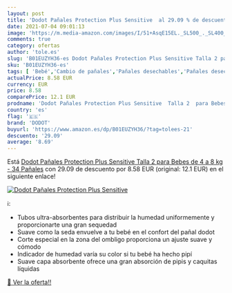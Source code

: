 ```yaml
---
layout: post
title: 'Dodot Pañales Protection Plus Sensitive  al 29.09 % de descuento'
date: 2021-07-04 09:01:13
image: 'https://m.media-amazon.com/images/I/51+AsqE15EL._SL500_._SL400_.jpg'
comments: true
category: ofertas
author: 'tole.es'
slug: 'B01EUZYH36-es Dodot Pañales Protection Plus Sensitive Talla 2 para Bebes...'
sku: 'B01EUZYH36-es'
tags: [ 'Bebé','Cambio de pañales','Pañales desechables','Pañales desechables para bebés','Pañales para bebé','dodot','pañales', ]
actualPrice: 8.58 EUR
currency: EUR
price: 8.58
comparePrice: 12.1 EUR
prodname: 'Dodot Pañales Protection Plus Sensitive  Talla 2  para Bebes de 4 a 8 kg - 34 Pañales'
country: 'es'
flag: '🇪🇸'
brand: 'DODOT'
buyurl: 'https://www.amazon.es/dp/B01EUZYH36/?tag=tolees-21'
descuento: '29.09'
average: '8.69'
---
```


Está [Dodot Pañales Protection Plus Sensitive  Talla 2  para Bebes de 4 a 8 kg - 34 Pañales](https://www.amazon.es/dp/B01EUZYH36/?tag=tolees-21) con 29.09 de descuento por 8.58 EUR (original: 12.1 EUR) en el siguiente enlace!

[![Dodot Pañales Protection Plus Sensitive ](https://m.media-amazon.com/images/I/51+AsqE15EL._SL500_._SL400_.jpg)](https://www.amazon.es/dp/B01EUZYH36/?tag=tolees-21)

ℹ️:

- Tubos ultra-absorbentes para distribuir la humedad uniformemente y proporcionarte una gran sequedad
- Suave como la seda envuelve a tu bebé en el confort del pañal dodot
- Corte especial en la zona del ombligo proporciona un ajuste suave y cómodo
- Indicador de humedad varía su color si tu bebé ha hecho pipí
- Suave capa absorbente ofrece una gran absorción de pipis y caquitas líquidas

[🛒 Ver la oferta!!](https://www.amazon.es/dp/B01EUZYH36/?tag=tolees-21)
